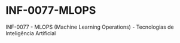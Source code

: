 # INF-0077-MLOPS
INF-0077 - MLOPS (Machine Learning Operations) - Tecnologias de Inteligência Artificial
